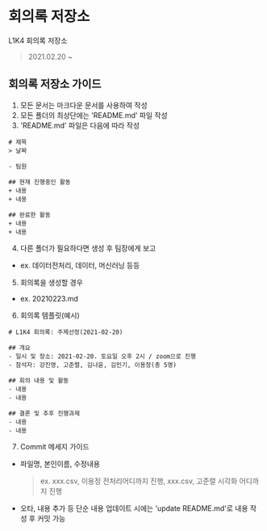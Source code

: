 # 회의록 저장소

L1K4 회의록 저장소

> 2021.02.20 ~

## 회의록 저장소 가이드
1. 모든 문서는 마크다운 문서를 사용하여 작성
2. 모든 폴더의 최상단에는 'README.md' 파일 작성
3. 'README.md' 파일은 다음에 따라 작성

```
# 제목
> 날짜

- 팀원

## 현재 진행중인 활동
+ 내용
+ 내용

## 완료한 활동
+ 내용 
+ 내용
```

4. 다른 폴더가 필요하다면 생성 후 팀장에게 보고
  - ex. 데이터전처리, 데이터, 머신러닝 등등

5. 회의록을 생성할 경우
  - ex. 20210223.md

6. 회의록 템플릿(예시)

```
# L1K4 회의록: 주제선정(2021-02-20)

## 개요
- 일시 및 장소: 2021-02-20. 토요일 오후 2시 / zoom으로 진행
- 참석자: 강진영, 고준렬, 김나윤, 김민기, 이용정(총 5명)

## 회의 내용 및 활동
- 내용
- 내용

## 결론 및 추후 진행과제
- 내용
- 내용
```
7. Commit 메세지 가이드
+ 파일명, 본인이름, 수정내용
  > ex. xxx.csv, 이용정 전처리어디까지 진행,  xxx.csv, 고준렬 시각화 어디까지 진행
- 오타, 내용 추가 등 단순 내용 업데이트 시에는 'update README.md'로 내용 작성 후 커밋 가능
